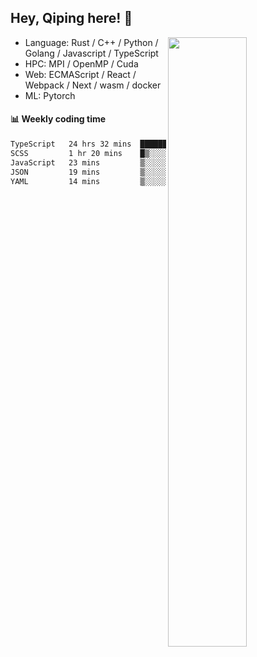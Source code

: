 

## Hey, Qiping here! :wave:

[<img align="right" width="50%" src="https://github-readme-stats.vercel.app/api?username=ppppqp&theme=dark&show_icons=true">](https://metrics.lecoq.io/ppppqp?template=classic)



-   Language: Rust / C++ / Python / Golang / Javascript / TypeScript
-   HPC: MPI / OpenMP / Cuda
-   Web: ECMAScript / React / Webpack / Next / wasm / docker
-   ML: Pytorch



#### :bar_chart: Weekly coding time

<!--START_SECTION:waka-->

```txt
TypeScript   24 hrs 32 mins  ██████████████████████▓░░   91.11 %
SCSS         1 hr 20 mins    █▒░░░░░░░░░░░░░░░░░░░░░░░   04.97 %
JavaScript   23 mins         ▒░░░░░░░░░░░░░░░░░░░░░░░░   01.48 %
JSON         19 mins         ▒░░░░░░░░░░░░░░░░░░░░░░░░   01.23 %
YAML         14 mins         ▒░░░░░░░░░░░░░░░░░░░░░░░░   00.88 %
```

<!--END_SECTION:waka-->
